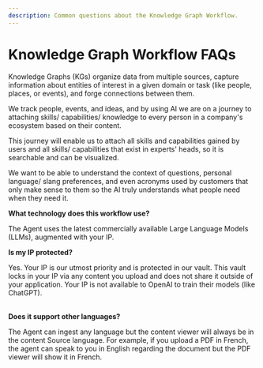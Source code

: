 ```yaml
---
description: Common questions about the Knowledge Graph Workflow.
---
```


# Knowledge Graph Workflow FAQs

Knowledge Graphs (KGs) organize data from multiple sources, capture information about entities of interest in a given domain or task (like people, places, or events), and forge connections between them.

We track people, events, and ideas, and by using AI we are on a journey to attaching skills/ capabilities/ knowledge to every person in a company's ecosystem based on their content.

This journey will enable us to attach all skills and capabilities gained by users and all skills/ capabilities that exist in experts' heads, so it is searchable and can be visualized.

We want to be able to understand the context of questions, personal language/ slang preferences, and even acronyms used by customers that only make sense to them so the AI truly understands what people need when they need it.



**What technology does this workflow use?**&#x20;

The Agent uses the latest commercially available Large Language Models (LLMs), augmented with your IP.



**Is my IP protected?**&#x20;

Yes. Your IP is our utmost priority and is protected in our vault. This vault locks in your IP via any content you upload and does not share it outside of your application. Your IP is not available to OpenAI to train their models (like ChatGPT).&#x20;

\
**Does it support other languages?**

The Agent can ingest any language but the content viewer will always be in the content Source language. For example, if you upload a PDF in French, the agent can speak to you in English regarding the document but the PDF viewer will show it in French.


